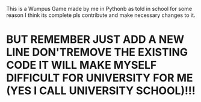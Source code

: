 This is a Wumpus Game made by me in Pythonb as told in school for some reason I think its complete pls contribute and make necessary changes to it.
# BUT REMEMBER JUST ADD A NEW LINE DON'TREMOVE THE EXISTING CODE IT WILL MAKE MYSELF DIFFICULT FOR UNIVERSITY FOR ME (YES I CALL UNIVERSITY SCHOOL)!!!
